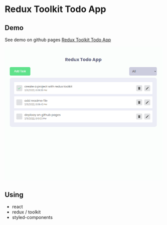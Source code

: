 # Redux Toolkit Todo App

## Demo
See demo on github pages
[Redux Toolkit Todo App](https://kamalheydari.github.io/redux-toolkit-todo-app/)

![demo](demo.PNG)

## Using
- react
- redux / toolkit
- styled-components
